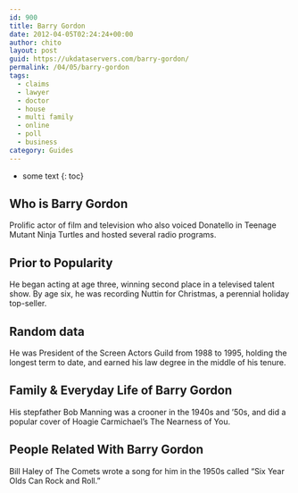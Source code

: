 ```yaml
---
id: 900
title: Barry Gordon
date: 2012-04-05T02:24:24+00:00
author: chito
layout: post
guid: https://ukdataservers.com/barry-gordon/
permalink: /04/05/barry-gordon
tags:
  - claims
  - lawyer
  - doctor
  - house
  - multi family
  - online
  - poll
  - business
category: Guides
---
```


* some text
{: toc}


## Who is  Barry Gordon
                  
                  
                  
Prolific actor of film and television who also voiced Donatello in Teenage Mutant Ninja Turtles and hosted several radio programs.
                  
                
                
                
## Prior to Popularity 
                  
                  
                  
He began acting at age three, winning second place in a televised talent show. By age six, he was recording Nuttin for Christmas, a perennial holiday top-seller.
                  
                
                
                
## Random data 
                  
                  
                  
He was President of the Screen Actors Guild from 1988 to 1995, holding the longest term to date, and earned his law degree in the middle of his tenure.
                  
                
                
                
## Family & Everyday Life of Barry Gordon
                  
                  
                  
His stepfather Bob Manning was a crooner in the 1940s and &#8217;50s, and did a popular cover of Hoagie Carmichael&#8217;s The Nearness of You.
                  
                
                
                
## People Related With  Barry Gordon
                  
                  
                  
Bill Haley of The Comets wrote a song for him in the 1950s called &#8220;Six Year Olds Can Rock and Roll.&#8221;
                  
                
              
            
          
          
          
    
    
  
